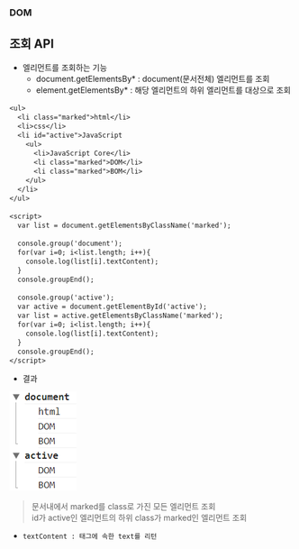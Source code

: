 ### DOM
## 조회 API
- 엘리먼트를 조회하는 기능
  - document.getElementsBy* : document(문서전체) 엘리먼트를 조회
  - element.getElementsBy* : 해당 엘리먼트의 하위 엘리먼트를 대상으로 조회
```
<ul>
  <li class="marked">html</li>
  <li>css</li>
  <li id="active">JavaScript
    <ul>
      <li>JavaScript Core</li>
      <li class="marked">DOM</li>
      <li class="marked">BOM</li>
    </ul>
  </li>
</ul>

<script>
  var list = document.getElementsByClassName('marked');
  
  console.group('document');
  for(var i=0; i<list.length; i++){
    console.log(list[i].textContent);
  }
  console.groupEnd();

  console.group('active');
  var active = document.getElementById('active');     
  var list = active.getElementsByClassName('marked');
  for(var i=0; i<list.length; i++){
    console.log(list[i].textContent);
  }
  console.groupEnd();
</script>
```
- 결과

![결과](images/jsw06.png)

> 문서내에서 marked를 class로 가진 모든 엘리먼트 조회<br/>id가 active인 엘리먼트의 하위 class가 marked인 엘리먼트 조회

- `textContent : 태그에 속한 text를 리턴`

